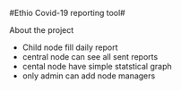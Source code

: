 #Ethio Covid-19 reporting tool#

About the project

- Child node fill daily report 
- central node can see all sent reports
- cental node have simple statstical graph 
- only admin can add node managers
